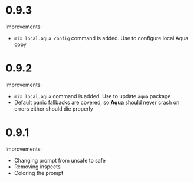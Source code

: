 # 0.9.3

Improvements:

* `mix local.aqua config` command is added. Use to configure local Aqua copy

# 0.9.2

Improvements:

* `mix local.aqua` command is added. Use to update `aqua` package
* Default panic fallbacks are covered, so **Aqua** should never crash on errors either should die properly

# 0.9.1

Improvements:

* Changing prompt from unsafe to safe
* Removing inspects
* Coloring the prompt